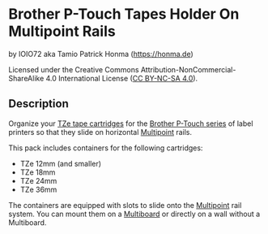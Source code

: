 # Brother P-Touch Tapes Holder On Multipoint Rails

by IOIO72 aka Tamio Patrick Honma (https://honma.de)

Licensed under the Creative Commons Attribution-NonCommercial-ShareAlike 4.0 International License ([CC BY-NC-SA 4.0](https://creativecommons.org/licenses/by-nc-sa/4.0/)).

## Description

Organize your [TZe tape cartridges](https://store.brother.de/verbrauchsmaterial/tze-baender) for the [Brother P-Touch series](https://store.brother.de/etiketten-und-belegdrucker/p-touch-beschriftungsgeraete) of label printers so that they slide on horizontal [Multipoint](https://www.multiboard.io/parts-library/multipoint/multipoints) rails.

This pack includes containers for the following cartridges:

* TZe 12mm (and smaller)
* TZe 18mm
* TZe 24mm
* TZe 36mm

The containers are equipped with slots to slide onto the [Multipoint](https://www.multiboard.io/parts-library/multipoint/multipoints) rail system. You can mount them on a [Multiboard](https://www.multiboard.io/) or directly on a wall without a Multiboard.

